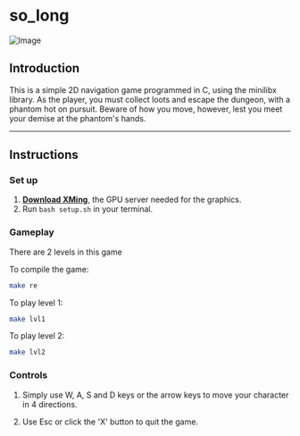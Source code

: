 # so_long

![Image](https://github.com/user-attachments/assets/03311a1c-c325-4517-8508-d5528b1ef02a)

## Introduction
This is a simple 2D navigation game programmed in C, using the minilibx library. As the player, you must collect loots and escape the dungeon, with a phantom hot on pursuit. Beware of how you move, however, lest you meet your demise at the phantom's hands.

---

## Instructions

### Set up

1. **[Download XMing](https://sourceforge.net/projects/xming/)**, the GPU server needed for the graphics.
2. Run ```bash setup.sh``` in your terminal.

### Gameplay
There are 2 levels in this game

To compile the game:
```bash
make re
```

To play level 1:
```bash
make lvl1
``` 

To play level 2:
```bash
make lvl2
```

### Controls

1. Simply use W, A, S and D keys or the arrow keys to move your character in 4 directions.

2. Use Esc or click the 'X' button to quit the game.
